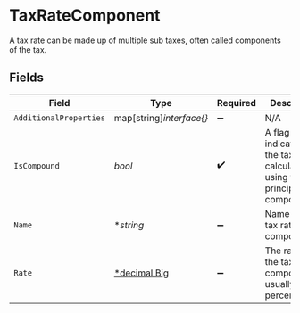 # TaxRateComponent

A tax rate can be made up of multiple sub taxes, often called components of the tax.


## Fields

| Field                                                                              | Type                                                                               | Required                                                                           | Description                                                                        |
| ---------------------------------------------------------------------------------- | ---------------------------------------------------------------------------------- | ---------------------------------------------------------------------------------- | ---------------------------------------------------------------------------------- |
| `AdditionalProperties`                                                             | map[string]*interface{}*                                                           | :heavy_minus_sign:                                                                 | N/A                                                                                |
| `IsCompound`                                                                       | *bool*                                                                             | :heavy_check_mark:                                                                 | A flag to indicate with the tax is calculated using the principle of compounding.  |
| `Name`                                                                             | **string*                                                                          | :heavy_minus_sign:                                                                 | Name of the tax rate component.                                                    |
| `Rate`                                                                             | [*decimal.Big](https://pkg.go.dev/github.com/ericlagergren/decimal#Big)            | :heavy_minus_sign:                                                                 | The rate of the tax rate component, usually a percentage.                          |